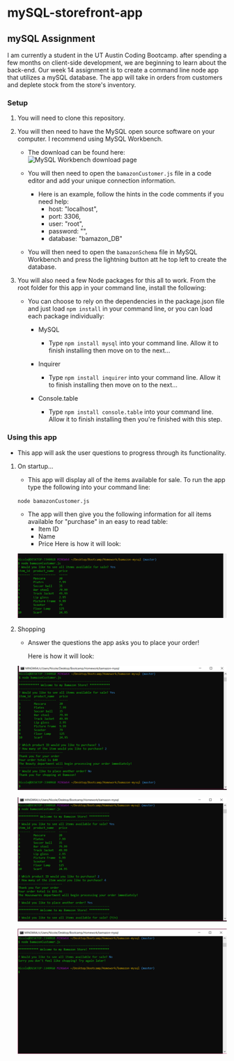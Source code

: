 # mySQL-storefront-app

## mySQL Assignment

I am currently a student in the UT Austin Coding Bootcamp. after spending a few months on client-side development, we are beginning to learn about the back-end. Our week 14 assignment is to create a command line node app that utilizes a mySQL database. The app will take in orders from customers and deplete stock from the store's inventory.

### Setup

1. You will need to clone this repository.

2. You will then need to have the MySQL open source software on your computer. I recommend using MySQL Workbench.

   - The download can be found here: ![MySQL Workbench download page](https://dev.mysql.com/downloads/workbench/)

   - You will then need to open the `bamazonCustomer.js` file in a code editor and add your unique connection information.

     - Here is an example, follow the hints in the code comments if you need help:
       - host: "localhost",
       - port: 3306,
       - user: "root",
       - password: "",
       - database: "bamazon_DB"

   - You will then need to open the `bamazonSchema` file in MySQL Workbench and press the lightning button att he top left to create the database.

3. You will also need a few Node packages for this all to work. From the root folder for this app in your command line, install the following:

   - You can choose to rely on the dependencies in the package.json file and just load `npm install` in your command line, or you can load each package individually:

     - MySQL

       - Type `npm install mysql` into your command line. Allow it to finish installing then move on to the next...

     - Inquirer

       - Type `npm install inquirer` into your command line. Allow it to finish installing then move on to the next...

     - Console.table
       - Type `npm install console.table` into your command line. Allow it to finish installing then you're finished with this step.

### Using this app

- This app will ask the user questions to progress through its functionality.

1. On startup...

   - This app will display all of the items available for sale. To run the app type the following into your command line:

   `node bamazonCustomer.js`

   - The app will then give you the following information for all items available for "purchase" in an easy to read table:
     - Item ID
     - Name
     - Price
       Here is how it will look:

   ![Image of initial run](/images/firstTable.png)

2. Shopping

   - Answer the questions the app asks you to place your order!

     Here is how it will look:

   ![Image of app running full single order then finishing](/images/bamazonprocess.png)

   ![Image of app running full single order then starting second order](/images/bamazonprocess1.png)

   ![Image of app exiting after first inquiry](/images/bamazonprocess2.png)

